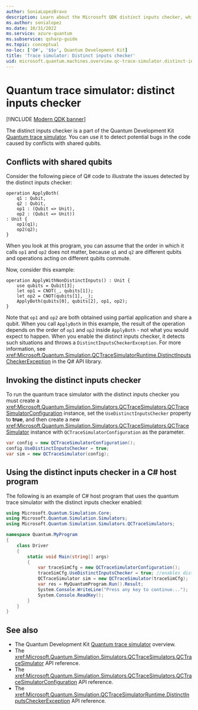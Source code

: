 ```yaml
---
author: SoniaLopezBravo
description: Learn about the Microsoft QDK distinct inputs checker, which uses the Quantum trace simulator to check your Q# code for potential conflicts with shared qubits.
ms.author: sonialopez
ms.date: 10/31/2022
ms.service: azure-quantum
ms.subservice: qsharp-guide
ms.topic: conceptual
no-loc: ['Q#', '$$v', Quantum Development Kit]
title: 'Trace simulator: Distinct inputs checker'
uid: microsoft.quantum.machines.overview.qc-trace-simulator.distinct-inputs
---
```


# Quantum trace simulator: distinct inputs checker

[!INCLUDE [Modern QDK banner](~/includes/new-qdk-support.md)]

The distinct inputs checker is a part of the Quantum Development Kit [Quantum trace simulator](xref:microsoft.quantum.machines.overview.qc-trace-simulator.intro). You can use it to detect potential bugs in the code caused by conflicts with shared qubits. 

## Conflicts with shared qubits

Consider the following piece of Q# code to illustrate the issues detected by the distinct inputs checker:

```qsharp
operation ApplyBoth(
    q1 : Qubit,
    q2 : Qubit,
    op1 : (Qubit => Unit),
    op2 : (Qubit => Unit))
: Unit {
    op1(q1);
    op2(q2);
}
```

When you look at this program, you can assume that the order in which it calls `op1` and `op2` does not matter, because `q1` and `q2` are different qubits
and operations acting on different qubits commute. 

Now, consider this example:

```qsharp
operation ApplyWithNonDistinctInputs() : Unit {
    use qubits = Qubit[3];
    let op1 = CNOT(_, qubits[1]);
    let op2 = CNOT(qubits[1], _);
    ApplyBoth(qubits[0], qubits[2], op1, op2);
}
```

Note that `op1` and `op2` are both obtained using partial application and share a qubit. When you call `ApplyBoth` in this example, the result of the operation
depends on the order of `op1` and `op2` inside `ApplyBoth` - not what you would expect to happen. When you enable the distinct inputs checker, it detects such situations and throws a `DistinctInputsCheckerException`. For more information, see <xref:Microsoft.Quantum.Simulation.QCTraceSimulatorRuntime.DistinctInputsCheckerException> in the Q# API library.

## Invoking the distinct inputs checker

To run the quantum trace simulator with the distinct inputs checker you must create a <xref:Microsoft.Quantum.Simulation.Simulators.QCTraceSimulators.QCTraceSimulatorConfiguration> instance, set the `UseDistinctInputsChecker` property to **true**, and then create a new <xref:Microsoft.Quantum.Simulation.Simulators.QCTraceSimulators.QCTraceSimulator> instance with `QCTraceSimulatorConfiguration` as the parameter. 

```csharp
var config = new QCTraceSimulatorConfiguration();
config.UseDistinctInputsChecker = true;
var sim = new QCTraceSimulator(config);
```

## Using the distinct inputs checker in a C# host program

The following is an example of C# host program that uses the quantum trace simulator with the distinct inputs checker enabled:

```csharp
using Microsoft.Quantum.Simulation.Core;
using Microsoft.Quantum.Simulation.Simulators;
using Microsoft.Quantum.Simulation.Simulators.QCTraceSimulators;

namespace Quantum.MyProgram
{
    class Driver
    {
        static void Main(string[] args)
        {
            var traceSimCfg = new QCTraceSimulatorConfiguration();
            traceSimCfg.UseDistinctInputsChecker = true; //enables distinct inputs checker
            QCTraceSimulator sim = new QCTraceSimulator(traceSimCfg);
            var res = MyQuantumProgram.Run().Result;
            System.Console.WriteLine("Press any key to continue...");
            System.Console.ReadKey();
        }
    }
}
```

## See also

- The Quantum Development Kit [Quantum trace simulator](xref:microsoft.quantum.machines.overview.qc-trace-simulator.intro) overview.
- The <xref:Microsoft.Quantum.Simulation.Simulators.QCTraceSimulators.QCTraceSimulator> API reference.
- The <xref:Microsoft.Quantum.Simulation.Simulators.QCTraceSimulators.QCTraceSimulatorConfiguration> API reference.
- The <xref:Microsoft.Quantum.Simulation.QCTraceSimulatorRuntime.DistinctInputsCheckerException> API reference.
